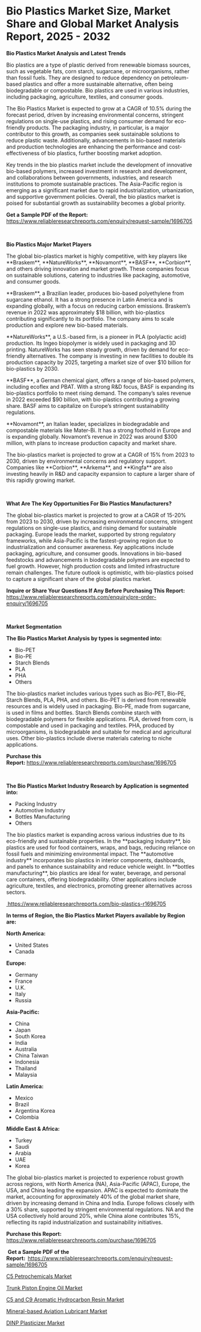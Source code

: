 <p><h1>Bio Plastics Market Size, Market Share and Global Market Analysis Report, 2025 - 2032</h1></p><p><strong>Bio Plastics Market Analysis and Latest Trends</strong></p>
<p><p>Bio plastics are a type of plastic derived from renewable biomass sources, such as vegetable fats, corn starch, sugarcane, or microorganisms, rather than fossil fuels. They are designed to reduce dependency on petroleum-based plastics and offer a more sustainable alternative, often being biodegradable or compostable. Bio plastics are used in various industries, including packaging, agriculture, textiles, and consumer goods.</p><p>The Bio Plastics Market is expected to grow at a CAGR of 10.5% during the forecast period, driven by increasing environmental concerns, stringent regulations on single-use plastics, and rising consumer demand for eco-friendly products. The packaging industry, in particular, is a major contributor to this growth, as companies seek sustainable solutions to reduce plastic waste. Additionally, advancements in bio-based materials and production technologies are enhancing the performance and cost-effectiveness of bio plastics, further boosting market adoption.</p><p>Key trends in the bio plastics market include the development of innovative bio-based polymers, increased investment in research and development, and collaborations between governments, industries, and research institutions to promote sustainable practices. The Asia-Pacific region is emerging as a significant market due to rapid industrialization, urbanization, and supportive government policies. Overall, the bio plastics market is poised for substantial growth as sustainability becomes a global priority.</p></p>
<p><strong>Get a Sample PDF of the Report:&nbsp;</strong> <a href="https://www.reliableresearchreports.com/enquiry/request-sample/1696705?utm_campaign=2133&utm_medium=2&utm_source=Github&utm_content=ia&utm_term=29012025&utm_id=bio-plastics">https://www.reliableresearchreports.com/enquiry/request-sample/1696705</a></p>
<p>&nbsp;</p>
<p><strong>Bio Plastics Major Market Players</strong></p>
<p><p>The global bio-plastics market is highly competitive, with key players like **Braskem**, **NatureWorks**, **Novamont**, **BASF**, **Corbion**, and others driving innovation and market growth. These companies focus on sustainable solutions, catering to industries like packaging, automotive, and consumer goods.</p><p>**Braskem**, a Brazilian leader, produces bio-based polyethylene from sugarcane ethanol. It has a strong presence in Latin America and is expanding globally, with a focus on reducing carbon emissions. Braskem’s revenue in 2022 was approximately $18 billion, with bio-plastics contributing significantly to its portfolio. The company aims to scale production and explore new bio-based materials.</p><p>**NatureWorks**, a U.S.-based firm, is a pioneer in PLA (polylactic acid) production. Its Ingeo biopolymer is widely used in packaging and 3D printing. NatureWorks has seen steady growth, driven by demand for eco-friendly alternatives. The company is investing in new facilities to double its production capacity by 2025, targeting a market size of over $10 billion for bio-plastics by 2030.</p><p>**BASF**, a German chemical giant, offers a range of bio-based polymers, including ecoflex and PBAT. With a strong R&D focus, BASF is expanding its bio-plastics portfolio to meet rising demand. The company’s sales revenue in 2022 exceeded $90 billion, with bio-plastics contributing a growing share. BASF aims to capitalize on Europe’s stringent sustainability regulations.</p><p>**Novamont**, an Italian leader, specializes in biodegradable and compostable materials like Mater-Bi. It has a strong foothold in Europe and is expanding globally. Novamont’s revenue in 2022 was around $300 million, with plans to increase production capacity and market share.</p><p>The bio-plastics market is projected to grow at a CAGR of 15% from 2023 to 2030, driven by environmental concerns and regulatory support. Companies like **Corbion**, **Arkema**, and **Kingfa** are also investing heavily in R&D and capacity expansion to capture a larger share of this rapidly growing market.</p></p>
<p>&nbsp;</p>
<p><strong>What Are The Key Opportunities For Bio Plastics Manufacturers?</strong></p>
<p><p>The global bio-plastics market is projected to grow at a CAGR of 15-20% from 2023 to 2030, driven by increasing environmental concerns, stringent regulations on single-use plastics, and rising demand for sustainable packaging. Europe leads the market, supported by strong regulatory frameworks, while Asia-Pacific is the fastest-growing region due to industrialization and consumer awareness. Key applications include packaging, agriculture, and consumer goods. Innovations in bio-based feedstocks and advancements in biodegradable polymers are expected to fuel growth. However, high production costs and limited infrastructure remain challenges. The future outlook is optimistic, with bio-plastics poised to capture a significant share of the global plastics market.</p></p>
<p><strong>Inquire or Share Your Questions If Any Before Purchasing This Report:</strong> <a href="https://www.reliableresearchreports.com/enquiry/pre-order-enquiry/1696705?utm_campaign=2133&utm_medium=2&utm_source=Github&utm_content=ia&utm_term=29012025&utm_id=bio-plastics">https://www.reliableresearchreports.com/enquiry/pre-order-enquiry/1696705</a></p>
<p>&nbsp;</p>
<p><strong>Market Segmentation</strong></p>
<p><strong>The Bio Plastics Market Analysis by types is segmented into:</strong></p>
<p><ul><li>Bio-PET</li><li>Bio-PE</li><li>Starch Blends</li><li>PLA</li><li>PHA</li><li>Others</li></ul></p>
<p><p>The bio-plastics market includes various types such as Bio-PET, Bio-PE, Starch Blends, PLA, PHA, and others. Bio-PET is derived from renewable resources and is widely used in packaging. Bio-PE, made from sugarcane, is used in films and bottles. Starch Blends combine starch with biodegradable polymers for flexible applications. PLA, derived from corn, is compostable and used in packaging and textiles. PHA, produced by microorganisms, is biodegradable and suitable for medical and agricultural uses. Other bio-plastics include diverse materials catering to niche applications.</p></p>
<p><strong>Purchase this Report:&nbsp;</strong><a href="https://www.reliableresearchreports.com/purchase/1696705?utm_campaign=2133&utm_medium=2&utm_source=Github&utm_content=ia&utm_term=29012025&utm_id=bio-plastics">https://www.reliableresearchreports.com/purchase/1696705</a></p>
<p>&nbsp;</p>
<p><strong>The Bio Plastics Market Industry Research by Application is segmented into:</strong></p>
<p><ul><li>Packing Industry</li><li>Automotive Industry</li><li>Bottles Manufacturing</li><li>Others</li></ul></p>
<p><p>The bio plastics market is expanding across various industries due to its eco-friendly and sustainable properties. In the **packaging industry**, bio plastics are used for food containers, wraps, and bags, reducing reliance on fossil fuels and minimizing environmental impact. The **automotive industry** incorporates bio plastics in interior components, dashboards, and panels to enhance sustainability and reduce vehicle weight. In **bottles manufacturing**, bio plastics are ideal for water, beverage, and personal care containers, offering biodegradability. Other applications include agriculture, textiles, and electronics, promoting greener alternatives across sectors.</p></p>
<p><a href="https://www.reliableresearchreports.com/bio-plastics-r1696705?utm_campaign=2133&utm_medium=2&utm_source=Github&utm_content=ia&utm_term=29012025&utm_id=bio-plastics">&nbsp;https://www.reliableresearchreports.com/bio-plastics-r1696705</a></p>
<p><strong>In terms of Region, the Bio Plastics Market Players available by Region are:</strong></p>
<p>
    <p> <strong> North America: </strong>
        <ul>
            <li>United States</li>
            <li>Canada</li>
        </ul>
        </p> 
    <p> <strong> Europe: </strong>
        <ul>
            <li>Germany</li>
            <li>France</li>
            <li>U.K.</li>
            <li>Italy</li>
            <li>Russia</li>
        </ul>
        </p> 
    <p> <strong> Asia-Pacific: </strong>
        <ul>
            <li>China</li>
            <li>Japan</li>
            <li>South Korea</li>
            <li>India</li>
            <li>Australia</li>
            <li>China Taiwan</li>
            <li>Indonesia</li>
            <li>Thailand</li>
            <li>Malaysia</li>
        </ul>
        </p> 
    <p> <strong> Latin America: </strong>
        <ul>
            <li>Mexico</li>
            <li>Brazil</li>
            <li>Argentina Korea</li>
            <li>Colombia</li>
        </ul>
        </p> 
    <p> <strong> Middle East & Africa: </strong>
        <ul>
            <li>Turkey</li>
            <li>Saudi</li>
            <li>Arabia</li>
            <li>UAE</li>
            <li>Korea</li>
        </ul>
    </p>
    </p>
<p><p>The global bio-plastics market is projected to experience robust growth across regions, with North America (NA), Asia-Pacific (APAC), Europe, the USA, and China leading the expansion. APAC is expected to dominate the market, accounting for approximately 40% of the global market share, driven by increasing demand in China and India. Europe follows closely with a 30% share, supported by stringent environmental regulations. NA and the USA collectively hold around 20%, while China alone contributes 15%, reflecting its rapid industrialization and sustainability initiatives.</p></p>
<p><strong>Purchase this Report: </strong><a href="https://www.reliableresearchreports.com/purchase/1696705?utm_campaign=2133&utm_medium=2&utm_source=Github&utm_content=ia&utm_term=29012025&utm_id=bio-plastics">https://www.reliableresearchreports.com/purchase/1696705</a></p>
<p>&nbsp;<strong>Get a Sample PDF of the Report:&nbsp;&nbsp;</strong><a href="https://www.reliableresearchreports.com/enquiry/request-sample/1696705?utm_campaign=2133&utm_medium=2&utm_source=Github&utm_content=ia&utm_term=29012025&utm_id=bio-plastics">https://www.reliableresearchreports.com/enquiry/request-sample/1696705</a></p>
<p><strong></strong></p>
<p><p><a href="https://www.linkedin.com/pulse/data-global-c5-petrochemicals-markets-share-size-growth-opportunity-oqate?utm_campaign=2133&utm_medium=2&utm_source=Github&utm_content=ia&utm_term=29012025&utm_id=bio-plastics">C5 Petrochemicals Market</a></p><p><a href="https://www.linkedin.com/pulse/trunk-piston-engine-oil-market-research-report-2025-2032-ccuic?utm_campaign=2133&utm_medium=2&utm_source=Github&utm_content=ia&utm_term=29012025&utm_id=bio-plastics">Trunk Piston Engine Oil Market</a></p><p><a href="https://www.linkedin.com/pulse/c5-c9-aromatic-hydrocarbon-resin-market-growth-expected-57-hnuyc?utm_campaign=2133&utm_medium=2&utm_source=Github&utm_content=ia&utm_term=29012025&utm_id=bio-plastics">C5 and C9 Aromatic Hydrocarbon Resin Market</a></p><p><a href="https://www.linkedin.com/pulse/mineral-based-aviation-lubricant-market-trend-analysis-p5h2f?utm_campaign=2133&utm_medium=2&utm_source=Github&utm_content=ia&utm_term=29012025&utm_id=bio-plastics">Mineral-based Aviation Lubricant Market</a></p><p><a href="https://www.linkedin.com/pulse/future-dinp-plasticizer-market-global-forecast-trends-2025-unjce?utm_campaign=2133&utm_medium=2&utm_source=Github&utm_content=ia&utm_term=29012025&utm_id=bio-plastics">DINP Plasticizer Market</a></p></p>